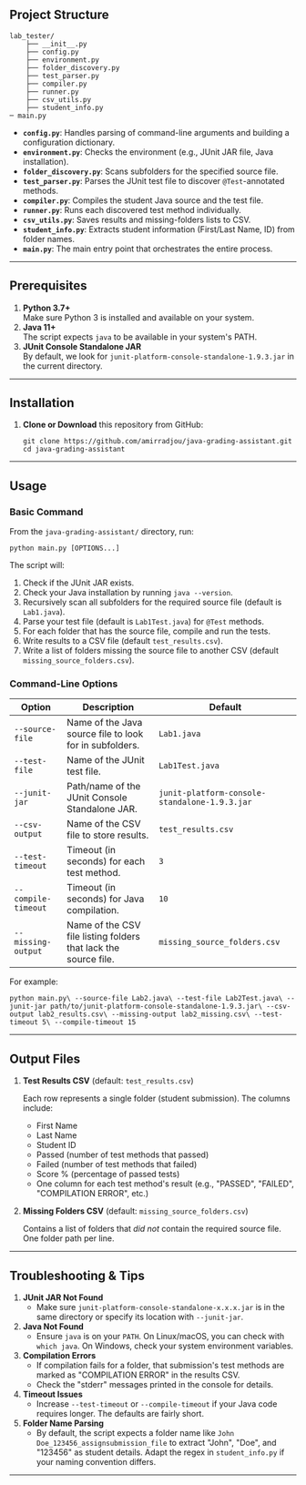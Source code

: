 Project Structure
-----------------

```
lab_tester/
    ├── __init__.py
    ├── config.py
    ├── environment.py
    ├── folder_discovery.py
    ├── test_parser.py
    ├── compiler.py
    ├── runner.py
    ├── csv_utils.py
    ├── student_info.py
─ main.py
```

-   **`config.py`**: Handles parsing of command-line arguments and building a configuration dictionary.
-   **`environment.py`**: Checks the environment (e.g., JUnit JAR file, Java installation).
-   **`folder_discovery.py`**: Scans subfolders for the specified source file.
-   **`test_parser.py`**: Parses the JUnit test file to discover `@Test`-annotated methods.
-   **`compiler.py`**: Compiles the student Java source and the test file.
-   **`runner.py`**: Runs each discovered test method individually.
-   **`csv_utils.py`**: Saves results and missing-folders lists to CSV.
-   **`student_info.py`**: Extracts student information (First/Last Name, ID) from folder names.
-   **`main.py`**: The main entry point that orchestrates the entire process.

* * * * *

Prerequisites
-------------

1.  **Python 3.7+**\
    Make sure Python 3 is installed and available on your system.
2.  **Java 11+**\
    The script expects `java` to be available in your system's PATH.
3.  **JUnit Console Standalone JAR**\
    By default, we look for `junit-platform-console-standalone-1.9.3.jar` in the current directory.
* * * * *

Installation
------------

1.  **Clone or Download** this repository from GitHub:

    ```
    git clone https://github.com/amirradjou/java-grading-assistant.git
    cd java-grading-assistant
    ```


* * * * *

Usage
-----

### Basic Command

From the `java-grading-assistant/` directory, run:


`python main.py [OPTIONS...]`

The script will:

1.  Check if the JUnit JAR exists.
2.  Check your Java installation by running `java --version`.
3.  Recursively scan all subfolders for the required source file (default is `Lab1.java`).
4.  Parse your test file (default is `Lab1Test.java`) for `@Test` methods.
5.  For each folder that has the source file, compile and run the tests.
6.  Write results to a CSV file (default `test_results.csv`).
7.  Write a list of folders missing the source file to another CSV (default `missing_source_folders.csv`).

### Command-Line Options

| Option | Description | Default |
| --- | --- | --- |
| `--source-file` | Name of the Java source file to look for in subfolders. | `Lab1.java` |
| `--test-file` | Name of the JUnit test file. | `Lab1Test.java` |
| `--junit-jar` | Path/name of the JUnit Console Standalone JAR. | `junit-platform-console-standalone-1.9.3.jar` |
| `--csv-output` | Name of the CSV file to store results. | `test_results.csv` |
| `--test-timeout` | Timeout (in seconds) for each test method. | `3` |
| `--compile-timeout` | Timeout (in seconds) for Java compilation. | `10` |
| `--missing-output` | Name of the CSV file listing folders that lack the source file. | `missing_source_folders.csv` |

For example:


`python main.py\
  --source-file Lab2.java\
  --test-file Lab2Test.java\
  --junit-jar path/to/junit-platform-console-standalone-1.9.3.jar\
  --csv-output lab2_results.csv\
  --missing-output lab2_missing.csv\
  --test-timeout 5\
  --compile-timeout 15`

* * * * *

Output Files
------------

1.  **Test Results CSV** (default: `test_results.csv`)

    Each row represents a single folder (student submission). The columns include:

    -   First Name
    -   Last Name
    -   Student ID
    -   Passed (number of test methods that passed)
    -   Failed (number of test methods that failed)
    -   Score % (percentage of passed tests)
    -   One column for each test method's result (e.g., "PASSED", "FAILED", "COMPILATION ERROR", etc.)
2.  **Missing Folders CSV** (default: `missing_source_folders.csv`)

    Contains a list of folders that *did not* contain the required source file. One folder path per line.

* * * * *

Troubleshooting & Tips
----------------------

1.  **JUnit JAR Not Found**
    -   Make sure `junit-platform-console-standalone-x.x.x.jar` is in the same directory or specify its location with `--junit-jar`.
2.  **Java Not Found**
    -   Ensure `java` is on your `PATH`. On Linux/macOS, you can check with `which java`. On Windows, check your system environment variables.
3.  **Compilation Errors**
    -   If compilation fails for a folder, that submission's test methods are marked as "COMPILATION ERROR" in the results CSV.
    -   Check the "stderr" messages printed in the console for details.
4.  **Timeout Issues**
    -   Increase `--test-timeout` or `--compile-timeout` if your Java code requires longer. The defaults are fairly short.
5.  **Folder Name Parsing**
    -   By default, the script expects a folder name like `John Doe_123456_assignsubmission_file` to extract "John", "Doe", and "123456" as student details. Adapt the regex in `student_info.py` if your naming convention differs.


* * * * *

